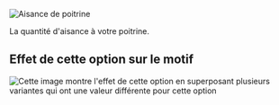 ![Aisance de poitrine](chestease.svg)

La quantité d'aisance à votre poitrine.

## Effet de cette option sur le motif

![Cette image montre l'effet de cette option en superposant plusieurs variantes qui ont une valeur différente pour cette option](jaeger_chestease_sample.svg "Effet de cette option sur le motif")
